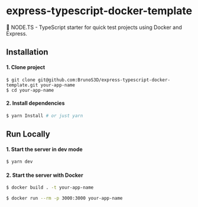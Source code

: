 # express-typescript-docker-template

🐳 NODE.TS - TypeScript starter for quick test projects using Docker and Express.
## Installation

#### 1. Clone project

```
$ git clone git@github.com:BrunoS3D/express-typescript-docker-template.git your-app-name
$ cd your-app-name
```

#### 2. Install dependencies

```sh
$ yarn Install # or just yarn
```


## Run Locally

#### 1. Start the server in dev mode

```sh
$ yarn dev
```

#### 2. Start the server with Docker

```sh
$ docker build . -t your-app-name
```

```sh
$ docker run --rm -p 3000:3000 your-app-name
```
